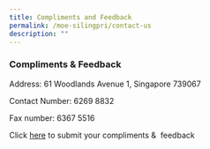 ```yaml
---
title: Compliments and Feedback
permalink: /moe-silingpri/contact-us
description: ""
---
```


### Compliments & Feedback

Address: 61 Woodlands Avenue 1, Singapore 739067  
  
Contact Number: 6269 8832  
  
Fax number: 6367 5516  
  
Click [here](https://forms.cwp.gov.sg/Feedback/EmailFeedback) to submit your compliments &  feedback